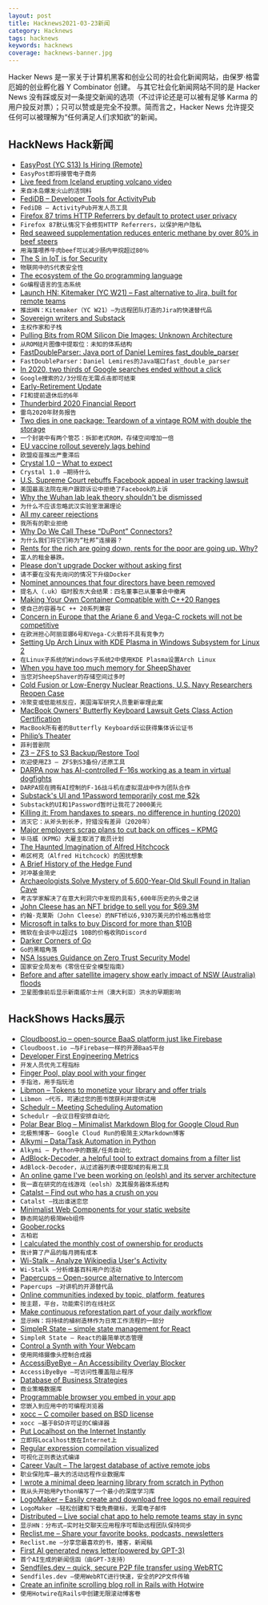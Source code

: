 ```yaml
---
layout: post
title: Hacknews2021-03-23新闻
category: Hacknews
tags: hacknews
keywords: hacknews
coverage: hacknews-banner.jpg
---
```


Hacker News 是一家关于计算机黑客和创业公司的社会化新闻网站，由保罗·格雷厄姆的创业孵化器 Y Combinator 创建。
与其它社会化新闻网站不同的是 Hacker News 没有踩或反对一条提交新闻的选项（不过评论还是可以被有足够 Karma 的用户投反对票）；只可以赞或是完全不投票。简而言之，Hacker News 允许提交任何可以被理解为“任何满足人们求知欲”的新闻。

## HackNews Hack新闻


- [EasyPost (YC S13) Is Hiring (Remote)](https://www.easypost.com/careers)
- `EasyPost即将接管电子商务`
- [Live feed from Iceland erupting volcano video](https://www.ruv.is/frett/2021/03/20/live-feed-from-iceland-volcano)
- `来自冰岛爆发火山的活饲料`
- [FediDB – Developer Tools for ActivityPub](https://fedidb.org/)
- `FediDB – ActivityPub开发人员工具`
- [Firefox 87 trims HTTP Referrers by default to protect user privacy](https://blog.mozilla.org/security/2021/03/22/firefox-87-trims-http-referrers-by-default-to-protect-user-privacy/)
- `Firefox 87默认情况下会修剪HTTP Referrers，以保护用户隐私`
- [Red seaweed supplementation reduces enteric methane by over 80% in beef steers](https://journals.plos.org/plosone/article?id=10.1371/journal.pone.0247820)
- `用海藻喂养牛肉beef可以减少肠内甲烷超过80％`
- [The S in IoT is for Security](https://puri.sm/posts/the-s-in-iot-is-for-security/)
- `物联网中的S代表安全性`
- [The ecosystem of the Go programming language](https://henvic.dev/posts/go/)
- `Go编程语言的生态系统`
- [Launch HN: Kitemaker (YC W21) – Fast alternative to Jira, built for remote teams](item?id=26540692)
- `推出HN：Kitemaker（YC W21）–为远程团队打造的Jira的快速替代品`
- [Sovereign writers and Substack](https://stratechery.com/2021/sovereign-writers-and-substack/)
- `主权作家和子栈`
- [Pulling Bits from ROM Silicon Die Images: Unknown Architecture](https://ryancor.medium.com/pulling-bits-from-rom-silicon-die-images-unknown-architecture-b73b6b0d4e5d)
- `从ROM硅片图像中提取位：未知的体系结构`
- [FastDoubleParser: Java port of Daniel Lemires fast_double_parser](https://github.com/wrandelshofer/FastDoubleParser)
- `FastDoubleParser：Daniel Lemires的Java端口fast_double_parser`
- [In 2020, two thirds of Google searches ended without a click](https://sparktoro.com/blog/in-2020-two-thirds-of-google-searches-ended-without-a-click/)
- `Google搜索的2/3分现在无需点击即可结束`
- [Early-Retirement Update](https://livingafi.com/2021/03/17/the-2021-early-retirement-update/)
- `FI和提前退休后的6年`
- [Thunderbird 2020 Financial Report](https://groups.google.com/g/tb-planning/c/-jbmYvYdX1g)
- `雷鸟2020年财务报告`
- [Two dies in one package: Teardown of a vintage ROM with double the storage](https://www.righto.com/2021/03/two-dies-in-one-package-teardown-of.html)
- `一个封装中有两个管芯：拆卸老式ROM，存储空间增加一倍`
- [EU vaccine rollout severely lags behind](https://www.statista.com/chart/24471/covid-19-vaccine-doses-per-100-people/)
- `欧盟疫苗推出严重滞后`
- [Crystal 1.0 – What to expect](https://crystal-lang.org/2021/03/22/crystal-1.0-what-to-expect.html)
- `Crystal 1.0 –期待什么`
- [U.S. Supreme Court rebuffs Facebook appeal in user tracking lawsuit](https://www.reuters.com/article/us-usa-court-facebook/u-s-supreme-court-rebuffs-facebook-appeal-in-user-tracking-lawsuit-idUSKBN2BE1TX)
- `美国最高法院在用户跟踪诉讼中拒绝了Facebook的上诉`
- [Why the Wuhan lab leak theory shouldn't be dismissed](https://eu.usatoday.com/in-depth/opinion/2021/03/22/why-covid-lab-leak-theory-wuhan-shouldnt-dismissed-column/4765985001/)
- `为什么不应该忽略武汉实验室泄漏理论`
- [All my career rejections](https://web.eecs.utk.edu/~azh/blog/allmyrejections.html)
- `我所有的职业拒绝`
- [Why Do We Call These “DuPont” Connectors?](http://www.mattmillman.com/why-do-we-call-these-dupont-connectors/)
- `为什么我们将它们称为“杜邦”连接器？`
- [Rents for the rich are going down, rents for the poor are going up. Why?](https://www.washingtonpost.com/opinions/2021/03/22/rents-rich-are-plummeting-rents-poor-are-rising-why/)
- `富人的租金暴跌。`
- [Please don't upgrade Docker without asking first](https://github.com/docker/roadmap/issues/183)
- `请不要在没有先询问的情况下升级Docker`
- [Nominet announces that four directors have been removed](https://www.nominet.uk/nominet-egm-result/)
- `提名人（.uk）临时股东大会结果：四名董事已从董事会中撤离`
- [Making Your Own Container Compatible with C++20 Ranges](https://www.reedbeta.com/blog/ranges-compatible-containers/)
- `使自己的容器与C ++ 20系列兼容`
- [Concern in Europe that the Ariane 6 and Vega-C rockets will not be competitive](https://arstechnica.com/science/2021/03/european-leaders-say-an-immediate-response-needed-to-the-rise-of-spacex/)
- `在欧洲担心阿丽亚娜6号和Vega-C火箭将不具有竞争力`
- [Setting Up Arch Linux with KDE Plasma in Windows Subsystem for Linux 2](https://rashil2000.me/blogs/kde-arch-wsl)
- `在Linux子系统的Windows子系统2中使用KDE Plasma设置Arch Linux`
- [When you have too much memory for SheepShaver](https://oldvcr.blogspot.com/2021/03/when-you-have-too-much-memory-for.html)
- `当您对SheepShaver的存储空间过多时`
- [Cold Fusion or Low-Energy Nuclear Reactions, U.S. Navy Researchers Reopen Case](https://spectrum.ieee.org/tech-talk/energy/nuclear/cold-fusion-or-low-energy-nuclear-reactions-us-navy-researchers-reopen-case)
- `冷聚变或低能核反应，美国海军研究人员重新审理此案`
- [MacBook Owners' Butterfly Keyboard Lawsuit Gets Class Action Certification](https://www.macrumors.com/2021/03/22/apple-butterfly-keyboard-lawsuit-class-action/)
- `MacBook所有者的Butterfly Keyboard诉讼获得集体诉讼证书`
- [Philip’s Theater](https://www.nybooks.com/articles/2021/04/08/philip-roth-biography-theater/)
- `菲利普剧院`
- [Z3 – ZFS to S3 Backup/Restore Tool](https://github.com/presslabs/z3)
- `欢迎使用Z3 – ZFS到S3备份/还原工具`
- [DARPA now has AI-controlled F-16s working as a team in virtual dogfights](https://www.thedrive.com/the-war-zone/39899/darpa-now-has-ai-controlled-f-16s-working-as-a-team-in-virtual-dogfights)
- `DARPA现在拥有AI控制的F-16战斗机在虚拟混战中作为团队合作`
- [Substack's UI and 1Password temporarily cost me $2k](https://timmyomahony.com/blog/substacks-ui-just-cost-me-2-023)
- `Substack的UI和1Password暂时让我花了2000美元`
- [Killing it: From handaxes to spears, no difference in hunting (2020)](http://johnhawks.net/weblog/reviews/archaeology/middle/africa/faunal-exploitation-smith-2020.html)
- `消灭它：从斧头到长矛，狩猎没有差异（2020年）`
- [Major employers scrap plans to cut back on offices – KPMG](https://www.reuters.com/article/us-economy-ceos/major-employers-scrap-plans-to-cut-back-on-offices-kpmg-idUSKBN2BF005)
- `毕马威（KPMG）大雇主取消了裁员计划`
- [The Haunted Imagination of Alfred Hitchcock](https://newrepublic.com/article/161559/haunted-imagination-alfred-hitchcock)
- `希区柯克（Alfred Hitchcock）的困扰想象`
- [A Brief History of the Hedge Fund](https://www.newyorker.com/culture/culture-desk/a-brief-history-of-the-hedge-fund)
- `对冲基金简史`
- [Archaeologists Solve Mystery of 5,600-Year-Old Skull Found in Italian Cave](https://www.smithsonianmag.com/smart-news/archaeologists-solve-mystery-stone-age-head-cave-180977149/)
- `考古学家解决了在意大利洞穴中发现的具有5,600年历史的头骨之谜`
- [John Cleese has an NFT bridge to sell you for $69.3M](https://www.theverge.com/2021/3/22/22344556/john-cleese-monty-python-nft-brooklyn-bridge)
- `约翰·克莱斯（John Cleese）的NFT桥以6,930万美元的价格出售给您`
- [Microsoft in talks to buy Discord for more than $10B](https://www.bloomberg.com/news/articles/2021-03-23/microsoft-said-to-be-in-talks-to-buy-discord-for-more-than-10b)
- `微软在会谈中以超过$ 10B的价格收购Discord`
- [Darker Corners of Go](https://rytisbiel.com/2021/03/06/darker-corners-of-go/)
- `Go的黑暗角落`
- [NSA Issues Guidance on Zero Trust Security Model](https://www.nsa.gov/News-Features/Feature-Stories/Article-View/Article/2515176/nsa-issues-guidance-on-zero-trust-security-model/)
- `国家安全局发布《零信任安全模型指南》`
- [Before and after satellite imagery show early impact of NSW (Australia) floods](https://www.smh.com.au/national/nsw/before-and-after-satellite-imagery-show-early-impact-of-nsw-floods-20210323-p57d9b.html)
- `卫星图像前后显示新南威尔士州（澳大利亚）洪水的早期影响`


## HackShows Hacks展示

- [ Cloudboost.io – open-source BaaS platform just like Firebase](https://cloudboost.io)
- `Cloudboost.io –与Firebase一样的开源BaaS平台`
- [ Developer First Engineering Metrics](item?id=26517010)
- `开发人员优先工程指标`
- [ Finger Pool, play pool with your finger](https://github.com/victorqribeiro/fingerPool)
- `手指池，用手指玩池`
- [ Libmon – Tokens to monetize your library and offer trials](https://libmon.com/)
- `Libmon –代币，可通过您的图书馆获利并提供试用`
- [ Schedulr – Meeting Scheduling Automation](https://getschedulr.com)
- `Schedulr –会议日程安排自动化`
- [ Polar Bear Blog – Minimalist Markdown Blog for Google Cloud Run](https://www.josephspurrier.com/polar-bear-blog)
- `北极熊博客– Google Cloud Run的极简主义Markdown博客`
- [ Alkymi – Data/Task Automation in Python](https://github.com/MathiasStokholm/alkymi)
- `Alkymi – Python中的数据/任务自动化`
- [ AdBlock-Decoder, a helpful tool to extract domains from a filter list](https://github.com/PyFunceble/adblock-decoder)
- `AdBlock-Decoder，从过滤器列表中提取域的有用工具`
- [ An online game I've been working on (eolsh) and its server architecture](https://www.youtube.com/watch?v=ofTuzQQJVGk)
- `我一直在研究的在线游戏（eolsh）及其服务器体系结构`
- [ Catalst – Find out who has a crush on you](https://catalst.net/)
- `Catalst –找出谁迷恋您`
- [ Minimalist Web Components for your static website](https://github.com/link-society/micro-web-component)
- `静态网站的极简Web组件`
- [ Goober.rocks](https://goober.rocks/)
- `古柏岩`
- [ I calculated the monthly cost of ownership for products](https://www.buyforlife.com/blog/4uhb6sIJD7aQLx2nJMt9b3/calculating-the-cost-of-ownership-for-products)
- `我计算了产品的每月拥有成本`
- [ Wi-Stalk – Analyze Wikipedia User's Activity](https://github.com/altilunium/wistalk)
- `Wi-Stalk –分析维基百科用户的活动`
- [ Papercups – Open-source alternative to Intercom](https://papercups.io/)
- `Papercups –对讲机的开源替代品`
- [ Online communities indexed by topic, platform, features](https://thehiveindex.com/#/)
- `按主题，平台，功能索引的在线社区`
- [ Make continuous reforestation part of your daily workflow](https://github.com/protontypes/continuous-reforestation)
- `显示HN：将持续的植树造林作为日常工作流程的一部分`
- [ SimpleR State – simple state management for React](https://github.com/arnelenero/simpler-state)
- `SimpleR State – React的最简单状态管理`
- [ Control a Synth with Your Webcam](https://synth.simonoswald.xyz)
- `使用网络摄像头控制合成器`
- [ AccessiByeBye – An Accessibility Overlay Blocker](https://www.accessibyebye.org/)
- `AccessiByeBye –可访问性覆盖阻止程序`
- [ Database of Business Strategies](https://growthhunt.co/strategies)
- `商业策略数据库`
- [ Programmable browser you embed in your app](https://isolation.site/)
- `您嵌入到应用中的可编程浏览器`
- [ xocc – C compiler based on BSD license](item?id=26529399)
- `xocc –基于BSD许可证的C编译器`
- [ Put Localhost on the Internet Instantly](https://localhost.run/)
- `立即将Localhost放在Internet上`
- [ Regular expression compilation visualized](https://compiler.org/reason-re-nfa/src/index.html)
- `可视化正则表达式编译`
- [ Career Vault – The largest database of active remote jobs](https://www.careervault.io/)
- `职业保险库–最大的活动远程作业数据库`
- [ I wrote a minimal deep learning library from scratch in Python](https://github.com/sradc/SmallPebble)
- `我从头开始用Python编写了一个最小的深度学习库`
- [ LogoMaker – Easily create and download free logos no email required](https://themeisle.com/logo-maker/)
- `LogoMaker –轻松创建和下载免费徽标，无需电子邮件`
- [ Distributed – Live social chat app to help remote teams stay in sync](https://joindistributed.com)
- `显示HN：分布式–实时社交聊天应用程序可帮助远程团队保持同步`
- [ Reclist.me – Share your favorite books, podcasts, newsletters](http://reclist.me)
- `Reclist.me –分享您最喜欢的书，播客，新闻稿`
- [ First AI generated news letter(powered by GPT-3)](https://aifeed.substack.com/)
- `首个AI生成的新闻信函（由GPT-3支持）`
- [ Sendfiles.dev – quick, secure P2P file transfer using WebRTC](https://sendfiles.dev/)
- `Sendfiles.dev –使用WebRTC进行快速，安全的P2P文件传输`
- [ Create an infinite scrolling blog roll in Rails with Hotwire](https://stevepolito.design/blog/rails-infinite-scrolling-blog-roll/)
- `使用Hotwire在Rails中创建无限滚动博客卷`


